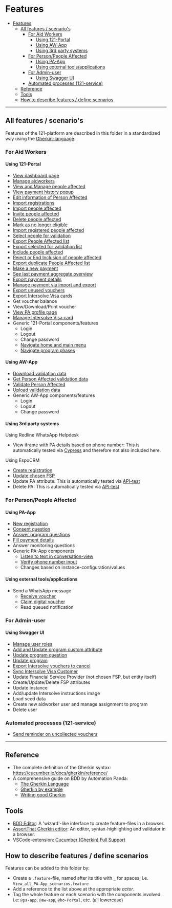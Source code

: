 # Features

<!-- TOC: -->

- [Features](#features)
  - [All features / scenario's](#all-features--scenarios)
    - [For Aid Workers](#for-aid-workers)
      - [Using 121-Portal](#using-121-portal)
      - [Using AW-App](#using-aw-app)
      - [Using 3rd party systems](#using-3rd-party-systems)
    - [For Person/People Affected](#for-personpeople-affected)
      - [Using PA-App](#using-pa-app)
      - [Using external tools/applications](#using-external-toolsapplications)
    - [For Admin-user](#for-admin-user)
      - [Using Swagger UI](#using-swagger-ui)
    - [Automated processes (121-service)](#automated-processes-121-service)
  - [Reference](#reference)
  - [Tools](#tools)
  - [How to describe features / define scenarios](#how-to-describe-features--define-scenarios)

---

## All features / scenario's

Features of the 121-platform are described in this folder in a standardized way using the [Gherkin-language](https://cucumber.io/docs/gherkin/).

### For Aid Workers

#### Using 121-Portal

- [View dashboard page](121-Portal/View_dashboard_page.feature)
- [Manage aidworkers](121-Portal/Manage_aidworkers.feature)
- [View and Manage people affected](121-Portal/View_and_Manage_people_affected.feature)
- [View payment history popup](121-Portal/View_payment_history_popup.feature)
- [Edit information of Person Affected](121-Portal/Edit_Info_Person_Affected.feature)
- [Import registrations](121-Portal/Import_registrations.feature)
- [Import people affected](121-Portal/Import_people_affected.feature)
- [Invite people affected](121-Portal/Invite_people_affected.feature)
- [Delete people affected](121-Portal/Delete_people_affected.feature)
- [Mark as no longer eligible](121-Portal/Mark_as_no_longer_eligible.feature)
- [Import registered people affected](121-Portal/Import_people_affected.feature#L83)
- [Select people for validation](121-Portal/Select_people_for_validation.feature)
- [Export People Affected list](121-Portal/Export_PA_list.feature)
- [Export selected for validation list](121-Portal/Export_selected_for_validation_list.feature)
- [Include people affected](121-Portal/Include_people_affected.feature)
- [Reject or End Inclusion of people affected](121-Portal/Reject_or_End_inclusion_people_affected.feature)
- [Export duplicate People Affected list](121-Portal/Export_duplicate_people_affected_list.feature)
- [Make a new payment](121-Portal/Make_new_payment.feature)
- [See last payment aggregate overview](121-Portal/View_last_payment_overview.feature)
- [Export payment details](121-Portal/Export_Payment_Details.feature)
- [Manage payment via import and export](121-Portal/Manage_payment_via_import_and_export)
- [Export unused vouchers](121-Portal/Export_unused_vouchers.feature)
- [Export Intersolve Visa cards](121-Portal/Export_Intersolve_Visa_cards.feature)
- Get voucher balance
- View/Download/Print voucher
- [View PA profile page](121-Portal/View_PA_profile_page.feature)
- [Manage Intersolve Visa card](121-Portal/Manage_Intersolve_Visa_card.feature)
- Generic 121-Portal components/features
  - Login
  - Logout
  - Change password
  - [Navigate home and main menu](121-Portal/Navigate_home_and_main_menu.feature)
  - [Navigate program phases](121-Portal/Navigate_program_phases.feature)

#### Using AW-App

- [Download validation data](AW-App/Download_validation_data.feature)
- [Get Person Affected validation data](AW-App/Get_Person_Affected_Validation_Data.feature)
- [Validate Person Affected](AW-App/Validate_Person_Affected.feature)
- [Upload validation data](AW-App/Upload_validation_data.feature)
- Generic AW-App components/features
  - Login
  - Logout
  - Change password

#### Using 3rd party systems

Using Redline WhatsApp Helpdesk

- View iframe with PA details based on phone number: This is automatically tested via [Cypress](../interfaces/tests/cypress/e2e/HO-Portal/src/pa-details-iframe.cy.js) and therefore not also included here.

Using EspoCRM

- [Create registration](Create_Registration_From_espocrm.feature)
- [Update chosen FSP](Edit_chosen_FSP_of_PA_from_EspoCRM.feature)
- Update PA attribute: This is automatically tested via [API-test](..\services\121-service\test\registrations\update-pa.test.ts)
- Delete PA: This is automatically tested via [API-test](..\services\121-service\test\espocrm\delete-pa-espo.test.ts)

### For Person/People Affected

#### Using PA-App

- [New registration](PA-App/New_registration.feature)
- [Consent question](PA-App/Consent_question.feature)
- [Answer program questions](PA-App/Answer_program_questions.feature)
- [Fill payment details](PA-App/Fill_payment_details.feature)
- Answer monitoring questions
- Generic PA-App components
  - [Listen to text in conversation-view](PA-App/Listen_to_text_in_conversation-view.feature)
  - [Verify phone number input](PA-App/Verify_phone_number_input.feature)
  - Changes based on instance-configuration/values

#### Using external tools/applications

- Send a WhatsApp message
  - [Receive voucher](PA-App/Receive_Voucher.feature)
  - [Claim digital voucher](Other/Claim_digital_voucher.feature)
  - Read queued notification

### For Admin-user

#### Using Swagger UI

- [Manage user roles](Admin-user/Manage_Roles.feature)
- [Add and Update program custom attribute](Admin-user/Add_And_Update_program_custom_attribute.feature)
- [Update program question](Admin-user/Update_program_question.feature)
- [Update program](Admin-user/Update_program.feature)
- [Export Intersolve vouchers to cancel](Admin-user/Export_vouchers_to_cancel.feature)
- [Sync Intersolve Visa Customer](Admin-user/Sync_Intersolve_Visa_Customer.feature)
- Update Financial Service Provider (not chosen FSP, but entity itself)
- Create/Update/Delete FSP attributes
- Update instance
- Add/update Intersolve instructions image
- Load seed data
- Create new aidworker user and manage assignment to program
- Delete user

### Automated processes (121-service)

- [Send reminder on uncollected vouchers](Automated/Send_reminder_on_uncollected_voucher.feature)

---

## Reference

- The complete definition of the Gherkin syntax: <https://cucumber.io/docs/gherkin/reference/>
- A comprehensive guide on BDD by Automation Panda:
  - [The Gherkin Language](https://automationpanda.com/2017/01/26/bdd-101-the-gherkin-language/)
  - [Gherkin by example](https://automationpanda.com/2017/01/27/bdd-101-gherkin-by-example/)
  - [Writing good Gherkin](https://automationpanda.com/2017/01/30/bdd-101-writing-good-gherkin/)

## Tools

- [BDD Editor](http://www.bddeditor.com/editor): A 'wizard'-like interface to create feature-files in a browser.
- [AssertThat Gherkin editor](https://www.assertthat.com/gherkin_editor): An editor, syntax-highlighting and validator in a browser.
- VSCode-extension: [Cucumber (Gherkin) Full Support](https://marketplace.visualstudio.com/items?itemName=alexkrechik.cucumberautocomplete)

## How to describe features / define scenarios

Features can be added to this folder by:

- Create a `.feature`-file, named after its title with `_` for spaces;
  i.e. `View_all_PA-App_scenarios.feature`
- Add a reference to the list above at the appropriate _actor_.
- Tag the whole feature or each scenario with the components involved.
  i.e: `@pa-app`, `@aw-app`, `@ho-Portal`, etc. (all lowercase)
